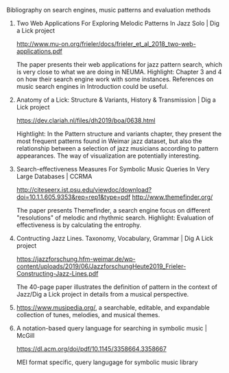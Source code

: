 Bibliography on search engines, music patterns and evaluation methods

1. Two Web Applications For Exploring Melodic Patterns In Jazz Solo | Dig a Lick project
   
   http://www.mu-on.org/frieler/docs/frieler_et_al_2018_two-web-applications.pdf
   
   The paper presents their web applications for jazz pattern search, which is very close to what we are doing in NEUMA.
   Highlight: Chapter 3 and 4 on how their search engine work with some instances. References on music search engines in Introduction could be useful.
   
2. Anatomy of a Lick: Structure & Variants, History & Transmission | Dig a Lick project

   https://dev.clariah.nl/files/dh2019/boa/0638.html

   Hightlight: In the Pattern structure and variants chapter, they present the most frequent patterns found in Weimar jazz dataset, but also
the relationship between a selection of jazz musicians according to pattern appearances. The way of visualization are potentially interesting.

4. Search-effectiveness Measures For Symbolic Music Queries In Very Large Databases | CCRMA
   
   http://citeseerx.ist.psu.edu/viewdoc/download?doi=10.1.1.605.9353&rep=rep1&type=pdf 
   http://www.themefinder.org/ 
   
   The paper presents Themefinder, a search engine focus on different "resolutions" of melodic and rhythmic search.
   Highlight: Evaluation of effectiveness is by calculating the entrophy.
   
5. Contructing Jazz Lines. Taxonomy, Vocabulary, Grammar | Dig A Lick project

   https://jazzforschung.hfm-weimar.de/wp-content/uploads/2019/06/JazzforschungHeute2019_Frieler-Constructing-Jazz-Lines.pdf
   
   The 40-page paper illustrates the definition of pattern in the context of Jazz/Dig a Lick project in details from a musical perspective. 

6. https://www.musipedia.org/, a searchable, editable, and expandable collection of tunes, melodies, and musical themes. 

7. A notation-based query language for searching in symbolic
music | McGill

   https://dl.acm.org/doi/pdf/10.1145/3358664.3358667

   MEI format specific, query langugage for symbolic music library
